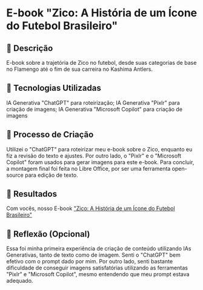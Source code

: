 # E-book "Zico: A História de um Ícone do Futebol Brasileiro"

## 📒 Descrição
 E-book sobre a trajetória de Zico no futebol, desde suas categorias de base no Flamengo até o fim de sua carreira no Kashima Antlers.

## 🤖 Tecnologias Utilizadas
IA Generativa "ChatGPT" para roteirização;
IA Generativa "Pixlr" para criação de imagens;
IA Generativa "Microsoft Copilot" para criação de imagens

## 🧐 Processo de Criação
Utilizei o "ChatGPT" para roteirizar meu e-book sobre o Zico, enquanto eu fiz a revisão do texto e ajustes. Por outro lado, o "Pixlr" e o "Microsoft Copilot" foram usados para gerar imagens para este e-book. Para concluir, a montagem final foi feita no Libre Office, por ser uma ferramenta open-source para edição de texto.

## 🚀 Resultados
Com vocês, nosso E-book ["Zico: A História de um Ícone do Futebol Brasileiro"](https://github.com/bmadeira83/lab-natty-or-not/blob/main/Zico%20-%20A%20Historia%20de%20um%20Icone%20do%20Futebol%20Brasileiro.docx) 

## 💭 Reflexão (Opcional)
Essa foi minha primeira experiência de criação de conteúdo utilizando IAs Generativas, tanto de texto como de imagem. Senti o "ChatGPT" bem efetivo com o prompt dado por mim. Por outro lado, senti bastante dificuldade de conseguir imagens satisfatórias utilizando as ferramentas "Pixlr" e "Microsoft Copilot", mesmo entendendo que meu prompt estava adequado.
